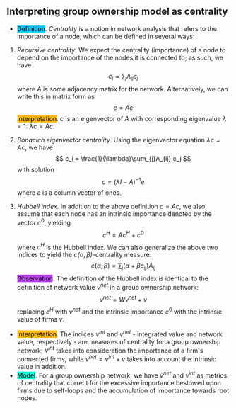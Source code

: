 ## Interpreting group ownership model as centrality
- <span style="background-color: #03cafc; color: black;">Definition</span>. *Centrality* is a notion in network analysis that refers to the importance of a node, which can be defined in several ways:
1. *Recursive centrality*. We expect the centrality (importance) of a node to depend on the importance of the nodes it is connected to; as such, we have
$$
c_i = \sum_{j}A_{ij}c_j
$$
where $A$ is some adjacency matrix for the network. Alternatively, we can write this in matrix form as 
$$
c = Ac
$$
<span style="background-color: #ffb812; color: black;">Interpretation</span>. $c$ is an eigenvector of $A$ with corresponding eigenvalue $\lambda = 1$: $\lambda c = Ac$.

2. *Bonacich eigenvector centrality*. Using the eigenvector equation $\lambda c = Ac$, we have
$$
c_i = \frac{1}{\lambda}\sum_{j}A_{ij} c_j
$$
with solution
$$
c=(\lambda  I - A)^{-1}e
$$
where $e$ is a column vector of ones.

3. *Hubbell index*. In addition to the above definition $c = Ac$, we also assume that each node has an intrinsic importance denoted by the vector $c^0$, yielding
$$
c^H = Ac^H + c^0
$$
where $c^H$ is the Hubbell index. We can also generalize the above two indices to yield the *$c(\alpha, \beta)$*-centrality measure:
$$
c(\alpha, \beta)=\sum_{j} (\alpha + \beta c_{ij})A_{ij}
$$
<span style="background-color: #bc42f5; color: black;">Observation</span>. The definition of the Hubbell index is identical to the definition of network value $v^{net}$ in a group ownership network:
$$
v^{net} = Wv^{net} + v
$$
replacing $c^H$ with $v^{net}$ and the intrinsic importance $c^0$ with the intrinsic value of firms $v$. 

- <span style="background-color: #ffb812; color: black;">Interpretation</span>. The indices $\nu^{int}$ and $v^{net}$ - integrated value and network value, respectively - are measures of centrality for a group ownership network; $\nu^{int}$ takes into consideration the importance of a firm's connected firms, while $v^{net} = \nu^{int} + v$ takes into account the intrinsic value in addition.
- <span style="background-color: #12ffd7; color: black;">Model</span>. For a group ownership network, we have $\bar{v}^{net}$ and $\bar{\nu}^{int}$ as metrics of centrality that correct for the excessive importance bestowed upon firms due to self-loops and the accumulation of importance towards root nodes.


